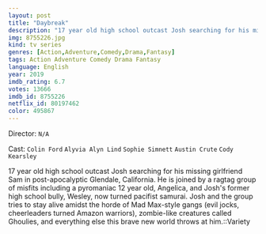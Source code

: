 ```yaml
---
layout: post
title: "Daybreak"
description: "17 year old high school outcast Josh searching for his missing girlfriend Sam in post-apocalyptic Glendale, California. He is joined by a ragtag group of misfits including a pyromaniac 12 year old, Angelica, and Josh's former high school bully, Wesley, now turned pacifist samurai. Josh and the group tries to stay alive amidst the horde of Mad Max-style gangs (evil jocks, cheerleaders turned Amazon warriors), zombie-like creatures called Ghoulies, and everything else this brave new world throws.."
img: 8755226.jpg
kind: tv series
genres: [Action,Adventure,Comedy,Drama,Fantasy]
tags: Action Adventure Comedy Drama Fantasy 
language: English
year: 2019
imdb_rating: 6.7
votes: 13666
imdb_id: 8755226
netflix_id: 80197462
color: 495867
---
```

Director: `N/A`  

Cast: `Colin Ford` `Alyvia Alyn Lind` `Sophie Simnett` `Austin Crute` `Cody Kearsley` 

17 year old high school outcast Josh searching for his missing girlfriend Sam in post-apocalyptic Glendale, California. He is joined by a ragtag group of misfits including a pyromaniac 12 year old, Angelica, and Josh's former high school bully, Wesley, now turned pacifist samurai. Josh and the group tries to stay alive amidst the horde of Mad Max-style gangs (evil jocks, cheerleaders turned Amazon warriors), zombie-like creatures called Ghoulies, and everything else this brave new world throws at him.::Variety